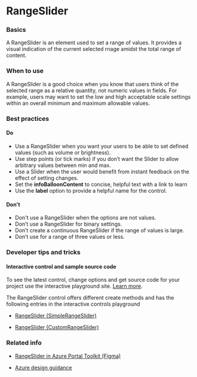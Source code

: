 ﻿# RangeSlider

 
<a name="basics"></a>
### Basics
A RangeSlider is an element used to set a range of values. It provides a visual indication of the current selected rnage amidst the total range of content. 


<!-- TODO get an IMAGE to embed here -->

<!-- TODO get an SAMPLE CODE to embed here -->

 
<a name="when-to-use"></a>
### When to use
A RangeSlider is a good choice when you know that users think of the selected range as a relative quantity, not numeric values in fields. For example, users may want to set the low and high acceptable scale settings within an overall minimum and maximum allowable values.


 
<a name="best-practices"></a>
### Best practices

<a name="best-practices-do"></a>
#### Do

* Use a RangeSlider when you want your users to be able to set defined values (such as volume or brightness).
* Use step points (or tick marks) if you don’t want the Slider to allow arbitrary values between min and max.
* Use a Slider when the user would benefit from instant feedback on the effect of setting changes.
* Set the **infoBalloonContent** to concise, helpful text with a link to learn
* Use the **label** option to provide a helpful name for the control.

<a name="best-practices-don-t"></a>
#### Don&#39;t

* Don't use a RangeSlider when the options are not values.
* Don’t use a RangeSlider for binary settings.
* Don’t create a continuous RangeSlider if the range of values is large.
* Don’t use for a range of three values or less.


 
<a name="developer-tips-and-tricks"></a>
### Developer tips and tricks



<a name="developer-tips-and-tricks-interactive-control-and-sample-source-code"></a>
#### Interactive control and sample source code
To see the latest control, change options and get source code for your project use the interactive playground site.  [Learn more](./top-extensions-controls-playground.md).

The RangeSlider control offers different create methods and has the following entries in the interactive controls playground

*  <a href="https://ms.portal.azure.com/?Microsoft_Azure_Playground=true#blade/Microsoft_Azure_Playground/ControlsIndexBlade/RangeSlider_createSimpleRangeSlider_Playground" target="_blank">RangeSlider (SimpleRangeSlider)</a>

*  <a href="https://ms.portal.azure.com/?Microsoft_Azure_Playground=true#blade/Microsoft_Azure_Playground/ControlsIndexBlade/RangeSlider_createCustomRangeSlider_Playground" target="_blank">RangeSlider (CustomRangeSlider)</a>

 


 
<a name="related-info"></a>
### Related info

* <a href="https://www.figma.com/file/Bwn8rmUOYtnPRwA3JoQTBn/Azure-Portal-Toolkit?node-id=3492%3A393895" target="_blank">RangeSlider in Azure Portal Toolkit (Figma)</a> 

* [Azure design guidance](http://aka.ms/portalfx/design)


